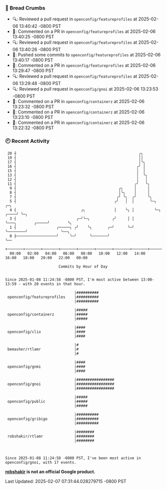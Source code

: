 ### 🍞 Bread Crumbs

 * 🔍: Reviewed a pull request in  `openconfig/featureprofiles` at 2025-02-06 13:40:42 -0800 PST
 * 💬: Commented on a PR in  `openconfig/featureprofiles` at 2025-02-06 13:40:25 -0800 PST
 * 🔍: Reviewed a pull request in  `openconfig/featureprofiles` at 2025-02-06 13:40:26 -0800 PST
 * 🚢: Pushed some commits to `openconfig/featureprofiles` at 2025-02-06 13:40:17 -0800 PST
 * 💬: Commented on a PR in  `openconfig/featureprofiles` at 2025-02-06 13:29:47 -0800 PST
 * 🔍: Reviewed a pull request in  `openconfig/featureprofiles` at 2025-02-06 13:29:48 -0800 PST
 * 🔍: Reviewed a pull request in  `openconfig/gnoi` at 2025-02-06 13:23:53 -0800 PST
 * 💬: Commented on a PR in  `openconfig/containerz` at 2025-02-06 13:23:32 -0800 PST
 * 💬: Commented on a PR in  `openconfig/containerz` at 2025-02-06 13:23:10 -0800 PST
 * 💬: Commented on a PR in  `openconfig/containerz` at 2025-02-06 13:22:32 -0800 PST

### 🕘 Recent Activity
```
 20 ┼                                                       ╭╮
 19 ┤                                                       ││
 17 ┤                                                       │╰╮
 16 ┤                                                      ╭╯ │
 15 ┤                                                      │  │
 13 ┤                                                      │  ╰╮
 12 ┤                                                      │   │
 11 ┤                                                     ╭╯   ╰╮
  9 ┤                                              ╭╮     │     │
  8 ┤                                              │╰╮    │     │
  7 ┤                                             ╭╯ ╰╮  ╭╯     ╰╮
  5 ┤                                            ╭╯   │  │       ╰─╮                         ╭─╮
  4 ┤                             ╭╮             │    ╰╮ │         ╰─╮                  ╭────╯ ╰─╮
  3 ┤                           ╭─╯╰─╮          ╭╯     │ │           ╰───╮        ╭─────╯        ╰╮
  1 ┤                  ╭─────╮ ╭╯    ╰╮       ╭─╯      ╰─╯               ╰────────╯               ╰──╮
  0 ┼──────────────────╯     ╰─╯      ╰───────╯                                                      ╰──
    +───────+───────+───────+───────+───────+───────+───────+───────+───────+───────+───────+───────+────
  00:00   02:00   04:00   06:00   08:00   10:00   12:00   14:00   16:00   18:00   20:00   22:00   00:00   

						Commits by Hour of Day


Since 2025-01-08 11:24:58 -0800 PST, I'm most active between 13:00-13:59 - with 20 events in that hour.

```



```
                               |##########
 openconfig/featureprofiles    |##########
                               |##########

                               |#####
 openconfig/containerz         |#####
                               |#####

                               |####
 openconfig/clio               |####
                               |####

                               |#
 bemasher/rtlamr               |#
                               |#

                               |####
 openconfig/gnmi               |####
                               |####

                               |#################
 openconfig/gnoi               |#################
                               |#################

                               |#####
 openconfig/public             |#####
                               |#####

                               |##########
 openconfig/gribigo            |##########
                               |##########

                               |########
 robshakir/rtlamr              |########
                               |########



Since 2025-01-08 11:24:58 -0800 PST, I've been most active in openconfig/gnoi, with 17 events.

```
**[robshakir](mailto:robjs@google.com) is not an official Google product.**  


Last Updated: 2025-02-07 07:31:44.028279715 -0800 PST
